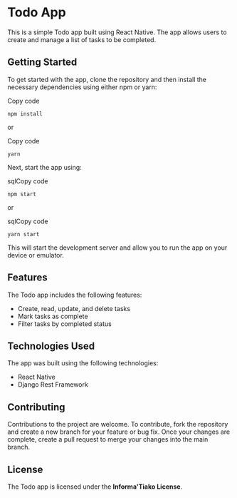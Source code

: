 
# Todo App

This is a simple Todo app built using React Native. The app allows users to create and manage a list of tasks to be completed.

## Getting Started

To get started with the app, clone the repository and then install the necessary dependencies using either npm or yarn:

Copy code

`npm install` 

or

Copy code

`yarn` 

Next, start the app using:

sqlCopy code

`npm start` 

or

sqlCopy code

`yarn start` 

This will start the development server and allow you to run the app on your device or emulator.

## Features

The Todo app includes the following features:

-   Create, read, update, and delete tasks
-   Mark tasks as complete
-   Filter tasks by completed status

## Technologies Used

The app was built using the following technologies:

-   React Native
-   Django Rest Framework

## Contributing

Contributions to the project are welcome. To contribute, fork the repository and create a new branch for your feature or bug fix. Once your changes are complete, create a pull request to merge your changes into the main branch.

## License

The Todo app is licensed under the **Informa'Tiako License**.